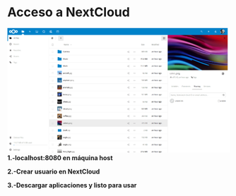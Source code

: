 # Acceso a NextCloud 
![imagen1](https://raw.githubusercontent.com/nextcloud/screenshots/master/files/Files%20Sharing.png)
**1.-localhost:8080 en máquina host**

**2.-Crear usuario en NextCloud**

**3.-Descargar aplicaciones y listo para usar**
